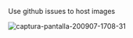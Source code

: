 Use github issues to host images 

![captura-pantalla-200907-1708-31](https://user-images.githubusercontent.com/70046164/92429096-5482b880-f167-11ea-87a5-b1187e2c3aea.png)
